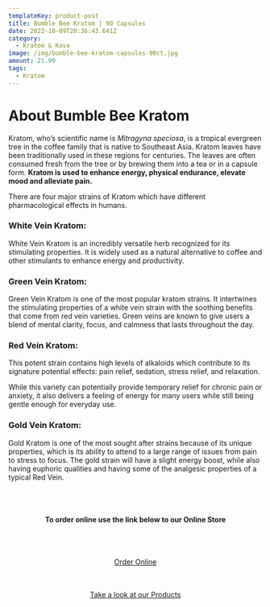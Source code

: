 ```yaml
---
templateKey: product-post
title: Bumble Bee Kratom | 90 Capsules
date: 2022-10-09T20:36:43.641Z
category:
  - Kratom & Kava
image: /img/bumble-bee-kratom-capsules-90ct.jpg
amount: 21.99
tags:
  - Kratom
---
```

# **About Bumble Bee Kratom**

Kratom, who’s scientific name is *Mitragyna speciosa*, is a tropical evergreen tree in the coffee family that is native to Southeast Asia. Kratom leaves have been traditionally used in these regions for centuries. The leaves are often consumed fresh from the tree or by brewing them into a tea or in a capsule form. **Kratom is used to enhance energy, physical endurance, elevate mood and alleviate pain.**

There are four major strains of Kratom which have different pharmacological effects in humans.

### **White Vein Kratom:**

White Vein Kratom is an incredibly versatile herb recognized for its stimulating properties. It is widely used as a natural alternative to coffee and other stimulants to enhance energy and productivity.

### Green Vein Kratom:

Green Vein Kratom is one of the most popular kratom strains. It intertwines the stimulating properties of a white vein strain with the soothing benefits that come from red vein varieties. Green veins are known to give users a blend of mental clarity, focus, and calmness that lasts throughout the day.

### Red Vein Kratom:

This potent strain contains high levels of alkaloids which contribute to its signature potential effects: pain relief, sedation, stress relief, and relaxation.

While this variety can potentially provide temporary relief for chronic pain or anxiety, it also delivers a feeling of energy for many users while still being gentle enough for everyday use.

### Gold Vein Kratom:

Gold Kratom is one of the most sought after strains because of its unique properties, which is its ability to attend to a large range of issues from pain to stress to focus. The gold strain will have a slight energy boost, while also having euphoric qualities and having some of the analgesic properties of a typical Red Vein.

<br><br>

<Center>

#### **To order online use the link below to our Online Store**

<br><br>

<Center><a class="link-view-more-products" target="_blank" href=https://capitalcbd.shop/product/bumble-bee-kratom-90-capsules/">Order Online</a></

<br><br><br>

<Center><a class="link-view-more-products" target="_blank" href="https://capitalamericanshaman.com/products">Take a look at our Products</a></Center>

<br><br>